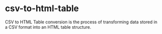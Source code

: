 # csv-to-html-table
CSV to HTML Table conversion is the process of transforming data stored in a CSV format into an HTML table structure.
